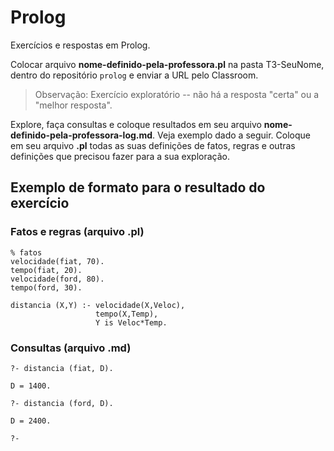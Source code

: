 # Prolog
Exercícios e respostas em Prolog.

Colocar arquivo __nome-definido-pela-professora.pl__ na pasta T3-SeuNome, dentro do repositório ```prolog``` 
e enviar a URL pelo Classroom.

> Observação: Exercício exploratório -- não há a resposta "certa"  ou a "melhor resposta". 

Explore, faça consultas e coloque resultados em seu arquivo __nome-definido-pela-professora-log.md__. Veja exemplo dado a seguir.
Coloque em seu arquivo __.pl__ todas as suas definições de fatos, regras  e outras definições que precisou fazer para a sua exploração.

## Exemplo de formato para o resultado do exercício

### Fatos e regras (arquivo .pl)

``` 
% fatos
velocidade(fiat, 70).
tempo(fiat, 20).
velocidade(ford, 80).
tempo(ford, 30).

distancia (X,Y) :- velocidade(X,Veloc),
                   tempo(X,Temp),
                   Y is Veloc*Temp.
```
### Consultas (arquivo .md)

``` 
?- distancia (fiat, D).

D = 1400.

?- distancia (ford, D).

D = 2400.

?-

```
